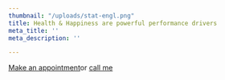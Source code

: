 ```yaml
---
thumbnail: "/uploads/stat-engl.png"
title: Health & Happiness are powerful performance drivers
meta_title: ''
meta_description: ''

---
```

<a class="button" href="https://www.gorendezvous.com/homepage/111690" target="_blank">Make an appointment</a><span class="self_center">or <a href="tel:+14189559602">call me</a></span>